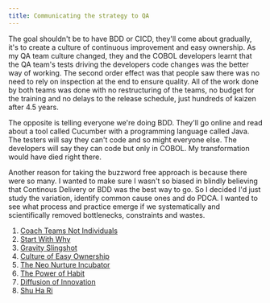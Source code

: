 ```yaml
---
title: Communicating the strategy to QA
---
```


The goal shouldn't be to have BDD or CICD, they'll come about gradually, it's to create a culture of continuous improvement and easy ownership. 
As my QA team culture changed, they and the COBOL developers learnt that the QA team's tests driving the developers code changes was the better way of working.
The second order effect was that people saw there was no need to rely on inspection at the end to ensure quality.
All of the work done by both teams was done with no restructuring of the teams, no budget for the training and no delays to the release schedule, just hundreds of kaizen after 4.5 years. 

The opposite is telling everyone we're doing BDD. They'll go online and read about a tool called Cucumber with a programming language called Java. 
The testers will say they can't code and so might everyone else. The developers will say they can code but only in COBOL. My transformation would have died right there. 

Another reason for taking the buzzword free approach is because there were so many.
I wanted to make sure I wasn't so biased in blindly believing that Continous Delivery or BDD was the best way to go.
So I decided I'd just study the variation, identify common cause ones and do PDCA.
I wanted to see what process and practice emerge if we systematically and scientifically removed bottlenecks, constraints and wastes.

1. [Coach Teams Not Individuals][1]
2. [Start With Why][2]
3. [Gravity Slingshot][3]
4. [Culture of Easy Ownership][4]
5. [The Neo Nurture Incubator][5]
6. [The Power of Habit][6]
7. [Diffusion of Innovation][7]
8. [Shu Ha Ri][8]

[1]: coach-teams-not-individuals
[2]: start-with-why
[3]: gravity-slingshot
[4]: culture-of-easy-ownership
[5]: the-neo-nurture-incubator
[6]: the-power-of-habit
[7]: diffusion-of-innovation
[8]: shuhari